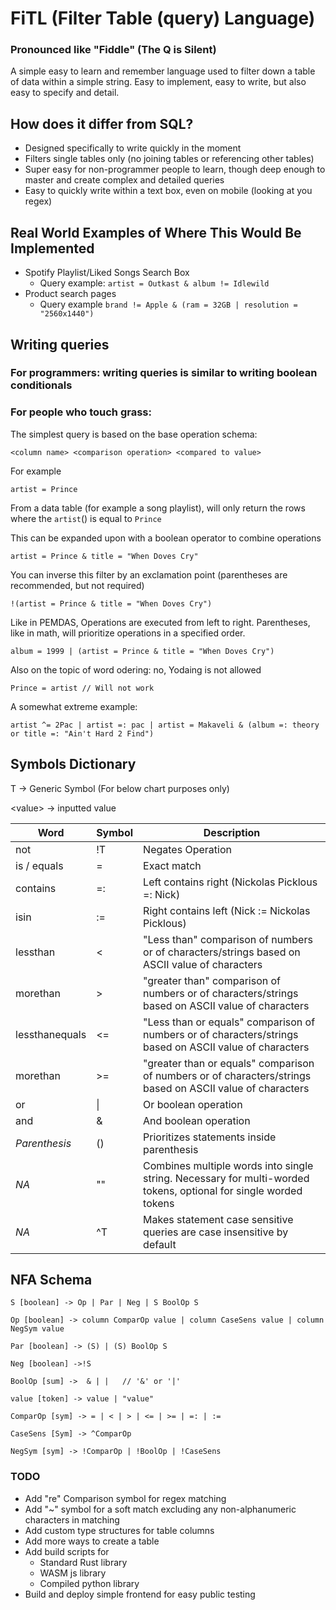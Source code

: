 # FiTL (Filter Table (query) Language)

### Pronounced like "Fiddle" (The Q is Silent)

A simple easy to learn and remember language used to filter down a table of data within a simple string. Easy to
implement, easy to write, but also easy to specify and detail.

## How does it differ from SQL?
- Designed specifically to write quickly in the moment
- Filters single tables only (no joining tables or referencing other tables)
- Super easy for non-programmer people to learn, though deep enough to master and create complex and detailed queries
- Easy to quickly write within a text box, even on mobile (looking at you regex)

## Real World Examples of Where This Would Be Implemented

- Spotify Playlist/Liked Songs Search Box
    - Query example: ```artist = Outkast & album != Idlewild```
- Product search pages
    - Query example ```brand != Apple & (ram = 32GB | resolution = "2560x1440")```

## Writing queries

### For programmers: writing queries is similar to writing boolean conditionals

### For people who touch grass:

The simplest query is based on the base operation schema:

```
<column name> <comparison operation> <compared to value>  
```

For example

```
artist = Prince
```

From a data table (for example a song playlist), will only return the rows where the `artist`(<column>) is equal to
`Prince`

This can be expanded upon with a boolean operator to combine operations

```
artist = Prince & title = "When Doves Cry"
```

You can inverse this filter by an exclamation point (parentheses are recommended, but not required)

```
!(artist = Prince & title = "When Doves Cry")
```

Like in PEMDAS, Operations are executed from left to right. Parentheses, like in math, will prioritize operations in a
specified order.

```
album = 1999 | (artist = Prince & title = "When Doves Cry")
```

Also on the topic of word odering: no, Yodaing is not allowed

```
Prince = artist // Will not work
```

A somewhat extreme example:

```
artist ^= 2Pac | artist =: pac | artist = Makaveli & (album =: theory or title =: "Ain't Hard 2 Find")
```

## Symbols Dictionary

T -> Generic Symbol (For below chart purposes only)

\<value> -> inputted value

| Word           | Symbol    | Description                                                                                                      |
|----------------|-----------|------------------------------------------------------------------------------------------------------------------|
| not            | !T        | Negates Operation                                                                                                |
| is / equals    | =         | Exact match                                                                                                      |
| contains       | =:        | Left contains right (Nickolas Picklous =: Nick)                                                                  |
| isin           | :=        | Right contains left (Nick := Nickolas Picklous)                                                                  |
| lessthan       | <         | "Less than" comparison of numbers or of characters/strings based on ASCII value of characters                    |
| morethan       | \>        | "greater than" comparison of numbers or of characters/strings based on ASCII value of characters                 |
| lessthanequals | <=        | "Less than or equals" comparison of numbers or of characters/strings based on ASCII value of characters          |
| morethan       | \>=       | "greater than or equals" comparison of numbers or of characters/strings based on ASCII value of characters       |
| or             | \|        | Or boolean operation                                                                                             |
| and            | &         | And boolean operation                                                                                            |
| *Parenthesis*  | ()        | Prioritizes statements inside parenthesis                                                                        |
| *NA*           | "<value>" | Combines multiple words into single string. Necessary for multi-worded tokens, optional for single worded tokens |
| *NA*           | ^T        | Makes statement case sensitive queries are case insensitive by default                                           |

## NFA Schema

```
S [boolean] -> Op | Par | Neg | S BoolOp S

Op [boolean] -> column ComparOp value | column CaseSens value | column NegSym value

Par [boolean] -> (S) | (S) BoolOp S

Neg [boolean] ->!S

BoolOp [sum] ->  & | |   // '&' or '|' 

value [token] -> value | "value"

ComparOp [sym] -> = | < | > | <= | >= | =: | :=

CaseSens [Sym] -> ^ComparOp 

NegSym [sym] -> !ComparOp | !BoolOp | !CaseSens

```

### TODO

- Add "re" Comparison symbol for regex matching
- Add "~" symbol for a soft match excluding any non-alphanumeric characters in matching
- Add custom type structures for table columns
- Add more ways to create a table
- Add build scripts for
    - Standard Rust library
    - WASM js library
    - Compiled python library
- Build and deploy simple frontend for easy public testing 

